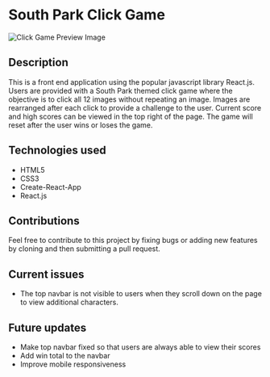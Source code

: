 # South Park Click Game

![Click Game Preview Image](/assets/clickpreview.png)

## Description

This is a front end application using the popular javascript library React.js.  Users are provided with a South Park themed click game where the objective is to click all 12 images without repeating an image.  Images are rearranged after each click to provide a challenge to the user.  Current score and high scores can be viewed in the top right of the page.  The game will reset after the user wins or loses the game.

## Technologies used

* HTML5
* CSS3
* Create-React-App
* React.js

## Contributions

Feel free to contribute to this project by fixing bugs or adding new features by cloning and then submitting a pull request. 

## Current issues

* The top navbar is not visible to users when they scroll down on the page to view additional characters.

## Future updates

* Make top navbar fixed so that users are always able to view their scores
* Add win total to the navbar
* Improve mobile responsiveness
